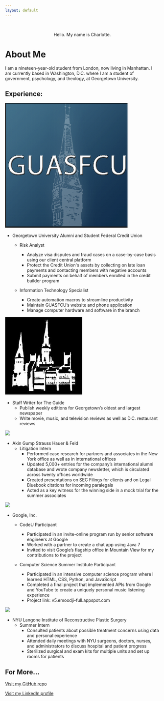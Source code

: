```yaml
---
layout: default
---
```

<br>

<p align="center">
Hello.
My name is Charlotte.
</p>

# [](#header-1)About Me

I am a nineteen-year-old student from London, now living in Manhattan. I am currently based in Washington, D.C. where I am a 
student of government, psychology, and theology, at Georgetown University.

## [](#header-2)Experience:

![png](creditunion.png)
- Georgetown University Alumni and Student Federal Credit Union
  - Risk Analyst
    - Analyze visa disputes and fraud cases on a case-by-case basis using our client central platform
    - Protect the Credit Union's assets by collecting on late loan payments and contacting members with negative accounts
    - Submit payments on behalf of members enrolled in the credit builder program

  - Information Technology Specialist
    - Create automation macros to streamline productivity
    - Maintain GUASFCU’s website and phone application
    - Manage computer hardware and software in the branch
    
![png](thehoya.png)
  - Staff Writer for The Guide
    - Publish weekly editions for Georgetown’s oldest and largest newspaper
    - Write movie, music, and television reviews as well as D.C. restaurant reviews

![](https://www.akingump.com/images/content/4/1/v2/41127.jpg)
- Akin Gump Strauss Hauer & Feld
  - Litigation Intern
    - Performed case research for partners and associates in the New York office as well as in international offices
    - Updated 5,000+ entries for the company’s international alumni database and wrote company newsletter, which is circulated across twenty offices worldwide
    - Created presentations on SEC Filings for clients and on Legal Bluebook citations for incoming paralegals 
    - Acted as a key witness for the winning side in a mock trial for the summer associates

![](https://cdn4.iconfinder.com/data/icons/new-google-logo-2015/400/new-google-favicon-128.png)
- Google, Inc.
  - CodeU Participant
    - Participated in an invite-online program run by senior software engineers at Google
    - Worked with a partner to create a chat app using Java 7
    - Invited to visit Google’s flagship office in Mountain View for my contributions to the project

  - Computer Science Summer Institute Participant
    - Participated in an intensive computer science program where I learned HTML, CSS, Python, and JavaScript
    - Completed a final project that implemented APIs from Google and YouTube to create a uniquely personal music listening experience   
    - Project link: v5.emoodji-full.appspot.com
    

![](https://logo.clearbit.com/www.med.nyu.edu)
- NYU Langone Institute of Reconstructive Plastic Surgery
  - Summer Intern
      - Consulted patients about possible treatment concerns using data and personal experience
      - Attended daily meetings with NYU surgeons, doctors, nurses, and administrators to discuss hospital and patient progress
      - Sterilized surgical and exam kits for multiple units and set up rooms for patients


## [](#header-3)For More...
[Visit my GitHub repo](https://www.github.com/charlinds)

[Visit my LinkedIn profile](https://www.linkedin.com/in/charlotte-lindsay/)
